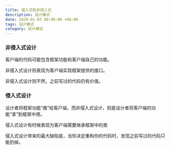 ```yaml
---
title: 侵入式和非侵入式
description: 设计模式
date: 2020-01-02 00:00:00 +08:00
tags: 设计模式
category: 设计模式
---
```


### 非侵入式设计

客户端的代码可能包含框架功能和客户端自己的功能。

非侵入式设计则表现为客户端实现框架提供的接口。

非侵入式设计则不然，之前写过的代码仍有价值。 

### 侵入式设计

设计者将框架功能“推”给客户端，而非侵入式设计，则是设计者将客户端的功能“拿”到框架中用。

侵入式设计有时候表现为客户端需要继承框架中的类

侵入式设计带来的最大缺陷是，当你决定重构你的代码时，发现之前写过的代码只能扔掉。